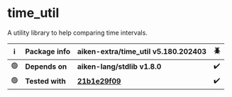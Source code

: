 # time_util

A utility library to help comparing time intervals.

| ℹ️  | Package info    | aiken-extra/time_util v5.180.202403                                                                 | 🪲  |
| --- | --------------- | --------------------------------------------------------------------------------------------------- | --- |
| 🟢  | **Depends on**  | **aiken-lang/stdlib v1.8.0**                                                                        | ✔️  |
| 🟢  | **Tested with** | **[21b1e29f09](https://github.com/aiken-lang/aiken/tree/21b1e29f0951db3574ffe714c06f3fcc5cd28d51)** | ✔️  |
